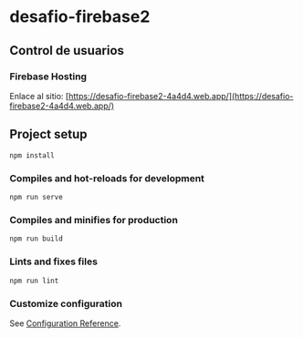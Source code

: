 # desafio-firebase2

## Control de usuarios

### Firebase Hosting
 Enlace al sitio: [https://desafio-firebase2-4a4d4.web.app/](https://desafio-firebase2-4a4d4.web.app/)

## Project setup
```
npm install
```

### Compiles and hot-reloads for development
```
npm run serve
```

### Compiles and minifies for production
```
npm run build
```

### Lints and fixes files
```
npm run lint
```

### Customize configuration
See [Configuration Reference](https://cli.vuejs.org/config/).
